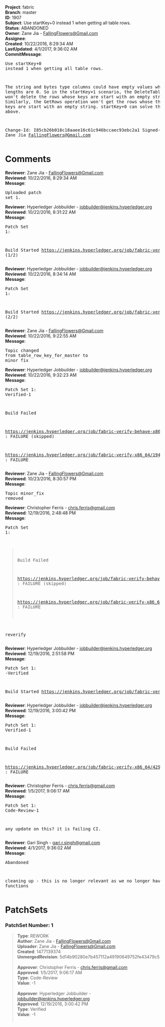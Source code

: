 <strong>Project</strong>: fabric<br><strong>Branch</strong>: master<br><strong>ID</strong>: 1907<br><strong>Subject</strong>: Use startKey+0 instead 1 when getting all table rows.<br><strong>Status</strong>: ABANDONED<br><strong>Owner</strong>: Zane Jia - FallingFlowers@Gmail.com<br><strong>Assignee</strong>:<br><strong>Created</strong>: 10/22/2016, 8:29:34 AM<br><strong>LastUpdated</strong>: 4/1/2017, 9:36:02 AM<br><strong>CommitMessage</strong>:<br><pre>Use startKey+0 instead 1 when getting all table rows.

The string and bytes type columns could have empty values whose lengths
are 0.
So in the startKey+1 scenario, the DeleteTable operation won't delete
the rows whose keys are start with an empty string.
Similarly, the GetRows operation won't get the rows whose the fuzzy part
keys are start with an empty string.
startKey+0 can solve the two bugs above.

Change-Id: I85cb26b018c18aaee16c61c946bccaec93ebc2a1
Signed-off-by: Zane Jia <FallingFlowers@Gmail.com>
</pre><h1>Comments</h1><strong>Reviewer</strong>: Zane Jia - FallingFlowers@Gmail.com<br><strong>Reviewed</strong>: 10/22/2016, 8:29:34 AM<br><strong>Message</strong>: <pre>Uploaded patch set 1.</pre><strong>Reviewer</strong>: Hyperledger Jobbuilder - jobbuilder@jenkins.hyperledger.org<br><strong>Reviewed</strong>: 10/22/2016, 8:31:22 AM<br><strong>Message</strong>: <pre>Patch Set 1:

Build Started https://jenkins.hyperledger.org/job/fabric-verify-behave-x86_64/837/ (1/2)</pre><strong>Reviewer</strong>: Hyperledger Jobbuilder - jobbuilder@jenkins.hyperledger.org<br><strong>Reviewed</strong>: 10/22/2016, 8:34:14 AM<br><strong>Message</strong>: <pre>Patch Set 1:

Build Started https://jenkins.hyperledger.org/job/fabric-verify-x86_64/1940/ (2/2)</pre><strong>Reviewer</strong>: Zane Jia - FallingFlowers@Gmail.com<br><strong>Reviewed</strong>: 10/22/2016, 9:22:55 AM<br><strong>Message</strong>: <pre>Topic changed from table_row_key_for_master to minor_fix</pre><strong>Reviewer</strong>: Hyperledger Jobbuilder - jobbuilder@jenkins.hyperledger.org<br><strong>Reviewed</strong>: 10/22/2016, 9:32:23 AM<br><strong>Message</strong>: <pre>Patch Set 1: Verified-1

Build Failed 

https://jenkins.hyperledger.org/job/fabric-verify-behave-x86_64/837/ : FAILURE (skipped)

https://jenkins.hyperledger.org/job/fabric-verify-x86_64/1940/ : FAILURE</pre><strong>Reviewer</strong>: Zane Jia - FallingFlowers@Gmail.com<br><strong>Reviewed</strong>: 10/23/2016, 8:30:57 PM<br><strong>Message</strong>: <pre>Topic minor_fix removed</pre><strong>Reviewer</strong>: Christopher Ferris - chris.ferris@gmail.com<br><strong>Reviewed</strong>: 12/19/2016, 2:48:48 PM<br><strong>Message</strong>: <pre>Patch Set 1:

> Build Failed
 > 
 > https://jenkins.hyperledger.org/job/fabric-verify-behave-x86_64/837/
 > : FAILURE (skipped)
 > 
 > https://jenkins.hyperledger.org/job/fabric-verify-x86_64/1940/ :
 > FAILURE

reverify</pre><strong>Reviewer</strong>: Hyperledger Jobbuilder - jobbuilder@jenkins.hyperledger.org<br><strong>Reviewed</strong>: 12/19/2016, 2:51:58 PM<br><strong>Message</strong>: <pre>Patch Set 1: -Verified

Build Started https://jenkins.hyperledger.org/job/fabric-verify-x86_64/4299/</pre><strong>Reviewer</strong>: Hyperledger Jobbuilder - jobbuilder@jenkins.hyperledger.org<br><strong>Reviewed</strong>: 12/19/2016, 3:00:42 PM<br><strong>Message</strong>: <pre>Patch Set 1: Verified-1

Build Failed 

https://jenkins.hyperledger.org/job/fabric-verify-x86_64/4299/ : FAILURE</pre><strong>Reviewer</strong>: Christopher Ferris - chris.ferris@gmail.com<br><strong>Reviewed</strong>: 1/5/2017, 9:06:17 AM<br><strong>Message</strong>: <pre>Patch Set 1: Code-Review-1

any update on this? it is failing CI.</pre><strong>Reviewer</strong>: Gari Singh - gari.r.singh@gmail.com<br><strong>Reviewed</strong>: 4/1/2017, 9:36:02 AM<br><strong>Message</strong>: <pre>Abandoned

cleaning up - this is no longer relevant as we no longer have these functions</pre><h1>PatchSets</h1><h3>PatchSet Number: 1</h3><blockquote><strong>Type</strong>: REWORK<br><strong>Author</strong>: Zane Jia - FallingFlowers@Gmail.com<br><strong>Uploader</strong>: Zane Jia - FallingFlowers@Gmail.com<br><strong>Created</strong>: 1477139374<br><strong>UnmergedRevision</strong>: 5d14b90280e7b457112a49190649752fe43479c5<br><br><strong>Approver</strong>: Christopher Ferris - chris.ferris@gmail.com<br><strong>Approved</strong>: 1/5/2017, 9:06:17 AM<br><strong>Type</strong>: Code-Review<br><strong>Value</strong>: -1<br><br><strong>Approver</strong>: Hyperledger Jobbuilder - jobbuilder@jenkins.hyperledger.org<br><strong>Approved</strong>: 12/19/2016, 3:00:42 PM<br><strong>Type</strong>: Verified<br><strong>Value</strong>: -1<br><br></blockquote>
